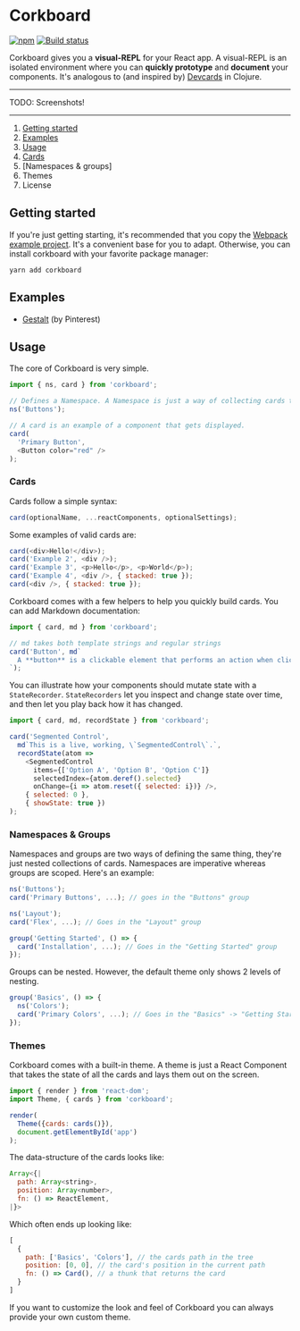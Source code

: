 # Corkboard

[![npm](https://img.shields.io/npm/v/corkboard.svg?maxAge=2592000&style=flat)](https://www.npmjs.com/package/corkboard)
[![Build status](https://badge.buildkite.com/85e40937e5afc08c125fe27c8e1b807a21875a0260fd13a153.svg?branch=master)](https://buildkite.com/pinterest/corkboard)

Corkboard gives you a **visual-REPL** for your React app. A visual-REPL is an
isolated environment where you can **quickly prototype** and **document** your
components. It's analogous to (and inspired by) [Devcards](https://github.com/bhauman/devcards) in Clojure.

---
TODO: Screenshots!

---


1. [Getting started](#getting-started)
2. [Examples](#examples)
3. [Usage](#usage)
  1. [Cards](#cards)
  2. [Namespaces & groups]
  3. Themes
4. License


## Getting started

If you're just getting starting, it's recommended that you copy the [Webpack example project](https://github.com/chrislloyd/corkboard/tree/master/example). It's a convenient base for you to adapt. Otherwise, you can install corkboard with your favorite package manager:

```shell
yarn add corkboard
```

## Examples

* [Gestalt](https://pinterest.github.io/gestalt) (by Pinterest)


## Usage

The core of Corkboard is very simple.

```javascript
import { ns, card } from 'corkboard';

// Defines a Namespace. A Namespace is just a way of collecting cards together. Typically you'll have one namespace per. component or file.
ns('Buttons');

// A card is an example of a component that gets displayed.
card(
  'Primary Button',
  <Button color="red" />
);
```

### Cards

Cards follow a simple syntax:

```javascript
card(optionalName, ...reactComponents, optionalSettings);
```

Some examples of valid cards are:

```javascript
card(<div>Hello!</div>);
card('Example 2', <div />);
card('Example 3', <p>Hello</p>, <p>World</p>);
card('Example 4', <div />, { stacked: true });
card(<div />, { stacked: true });
```

Corkboard comes with a few helpers to help you quickly build cards. You can add Markdown documentation:

```javascript
import { card, md } from 'corkboard';

// md takes both template strings and regular strings
card('Button', md`
  A **button** is a clickable element that performs an action when clicked.
`);
```

You can illustrate how your components should mutate state with a `StateRecorder`. `StateRecorders` let you inspect and change state over time, and then let you play back how it has changed.

```javascript
import { card, md, recordState } from 'corkboard';

card('Segmented Control',
  md`This is a live, working, \`SegmentedControl\`.`,
  recordState(atom =>
    <SegmentedControl
      items={['Option A', 'Option B', 'Option C']}
      selectedIndex={atom.deref().selected}
      onChange={i => atom.reset({ selected: i})} />,
    { selected: 0 },
    { showState: true })
);
```

### Namespaces & Groups

Namespaces and groups are two ways of defining the same thing, they're just nested collections of cards. Namespaces are imperative whereas groups are scoped. Here's an example:

```javascript
ns('Buttons');
card('Primary Buttons', ...); // goes in the "Buttons" group

ns('Layout');
card('Flex', ...); // Goes in the "Layout" group

group('Getting Started', () => {
  card('Installation', ...); // Goes in the "Getting Started" group
});
```

Groups can be nested. However, the default theme only shows 2 levels of nesting.

```javascript
group('Basics', () => {
  ns('Colors');
  card('Primary Colors', ...); // Goes in the "Basics" -> "Getting Started" group
});
```


### Themes

Corkboard comes with a built-in theme. A theme is just a React Component that takes the state of all the cards and lays them out on the screen.

```javascript
import { render } from 'react-dom';
import Theme, { cards } from 'corkboard';

render(
  Theme({cards: cards()}),
  document.getElementById('app')
);
```

The data-structure of the cards looks like:

```javascript
Array<{|
  path: Array<string>,
  position: Array<number>,
  fn: () => ReactElement,
|}>
```

Which often ends up looking like:

```javascript
[
  {
    path: ['Basics', 'Colors'], // the cards path in the tree
    position: [0, 0], // the card's position in the current path
    fn: () => Card(), // a thunk that returns the card
  }
]
```

If you want to customize the look and feel of Corkboard you can always provide
your own custom theme.

